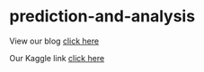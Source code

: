 # prediction-and-analysis

View our blog [click here](https://abhishekgera2001.medium.com/predicting-house-price-with-random-forest-regressor-6e9a7c7f75dd)

Our Kaggle link [click here](https://www.kaggle.com/geraabhishek/level4new)
